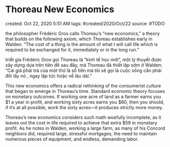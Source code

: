 ---
---

# Thoreau New Economics

created: Oct 22, 2020 5:51 AM
tags: #created/2020/Oct/22
source: #TODO

the philosopher Frédéric Gros calls Thoreau’s “new economics,” a theory that builds on the following axiom, which Thoreau establishes early in Walden: “The cost of a thing is the amount of what I will call life which is required to be exchanged for it, immediately or in the long run.”

triết gia Frédéric Gros gọi Thoreau là “kinh tế học mới”, một lý thuyết được xây dựng dựa trên tiên đề sau đây, mà Thoreau đã thiết lập sớm ở Walden: “Cái giá phải trả của một thứ là số tiền mà tôi sẽ gọi là cuộc sống cần phải đổi lấy nó , ngay lập tức hoặc về lâu dài.”

This new economics offers a radical rethinking of the consumerist culture that began to emerge in Thoreau’s time. Standard economic theory focuses on monetary outcomes. If working one acre of land as a farmer earns you $1 a year in profit, and working sixty acres earns you $60, then you should, if it’s at all possible, work the sixty acres—it produces strictly more money.

Thoreau’s new economics considers such math woefully incomplete, as it leaves out the cost in life required to achieve that extra $59 in monetary profit. As he notes in Walden, working a large farm, as many of his Concord neighbors did, required large, stressful mortgages, the need to maintain numerous pieces of equipment, and endless, demanding labor.
